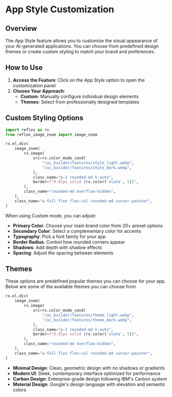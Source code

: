 # App Style Customization

## Overview

The App Style feature allows you to customize the visual appearance of your AI-generated applications. You can choose from predefined design themes or create custom styling to match your brand and preferences.

## How to Use

1. **Access the Feature**: Click on the App Style option to open the customization panel
2. **Choose Your Approach**:
   - **Custom**: Manually configure individual design elements
   - **Themes**: Select from professionally designed templates

## Custom Styling Options

```python exec
import reflex as rx
from reflex_image_zoom import image_zoom
```

```python eval
rx.el.div(
    image_zoom(
        rx.image(
            src=rx.color_mode_cond(
                "/ai_builder/features/style_light.webp",
                "/ai_builder/features/style_dark.webp",
            ),
            class_name="p-2 rounded-md h-auto",
            border=f"0.81px solid {rx.color('slate', 5)}",
        ),
        class_name="rounded-md overflow-hidden",
    ),
    class_name="w-full flex flex-col rounded-md cursor-pointer",
)
```

When using Custom mode, you can adjust:

- **Primary Color**: Choose your main brand color from 20+ preset options
- **Secondary Color**: Select a complementary color for accents
- **Typography**: Pick a font family for your app
- **Border Radius**: Control how rounded corners appear
- **Shadows**: Add depth with shadow effects
- **Spacing**: Adjust the spacing between elements

## Themes

These options are predefined popular themes you can choose for your app. Below are some of the available themes you can choose from

```python eval
rx.el.div(
    image_zoom(
        rx.image(
            src=rx.color_mode_cond(
                "/ai_builder/features/theme_light.webp",
                "/ai_builder/features/theme_dark.webp",
            ),
            class_name="p-2 rounded-md h-auto",
            border=f"0.81px solid {rx.color('slate', 5)}",
        ),
        class_name="rounded-md overflow-hidden",
    ),
    class_name="w-full flex flex-col rounded-md cursor-pointer",
)
```

- **Minimal Design**: Clean, geometric design with no shadows or gradients
- **Modern UI**: Sleek, contemporary interface optimized for performance
- **Carbon Design**: Enterprise-grade design following IBM's Carbon system
- **Material Design**: Google's design language with elevation and semantic colors
